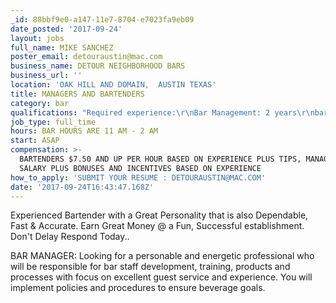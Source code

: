 ```yaml
---
_id: 88bbf9e0-a147-11e7-8704-e7023fa9eb09
date_posted: '2017-09-24'
layout: jobs
full_name: MIKE SANCHEZ
poster_email: detouraustin@mac.com
business_name: DETOUR NEIGHBORHOOD BARS
business_url: ''
location: 'OAK HILL AND DOMAIN,  AUSTIN TEXAS'
title: MANAGERS AND BARTENDERS
category: bar
qualifications: "Required experience:\r\nBar Management: 2 years\r\nbartending: 2 years"
job_type: full_time
hours: BAR HOURS ARE 11 AM - 2 AM
start: ASAP
compensation: >-
  BARTENDERS $7.50 AND UP PER HOUR BASED ON EXPERIENCE PLUS TIPS, MANAGER IS
  SALARY PLUS BONUSES AND INCENTIVES BASED ON EXPERIENCE
how_to_apply: 'SUBMIT YOUR RESUME : DETOURAUSTIN@MAC.COM'
date: '2017-09-24T16:43:47.168Z'
---
```

Experienced Bartender with a Great Personality that is also Dependable, Fast & Accurate.
Earn Great Money @ a Fun, Successful establishment.
Don't Delay Respond Today..

BAR MANAGER: Looking for a personable and energetic professional who will be responsible for bar staff development, training, products and processes with focus on excellent guest service and experience. You will implement policies and procedures to ensure beverage goals.
